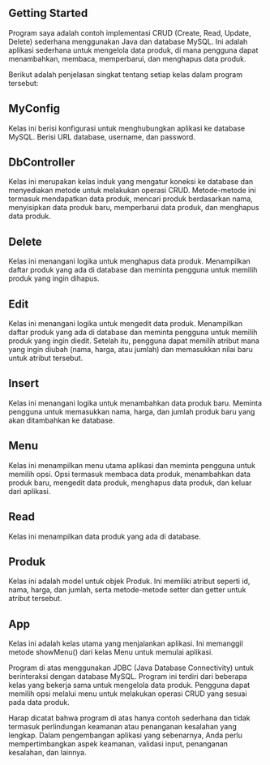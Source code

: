 ## Getting Started 
Program saya adalah contoh implementasi CRUD (Create, Read, Update, Delete) sederhana menggunakan Java dan database MySQL. Ini adalah aplikasi sederhana untuk mengelola data produk, di mana pengguna dapat menambahkan, membaca, memperbarui, dan menghapus data produk.

Berikut adalah penjelasan singkat tentang setiap kelas dalam program tersebut:

## MyConfig
Kelas ini berisi konfigurasi untuk menghubungkan aplikasi ke database MySQL. Berisi URL database, username, dan password.

## DbController 
Kelas ini merupakan kelas induk yang mengatur koneksi ke database dan menyediakan metode untuk melakukan operasi CRUD. Metode-metode ini termasuk mendapatkan data produk, mencari produk berdasarkan nama, menyisipkan data produk baru, memperbarui data produk, dan menghapus data produk.

## Delete
Kelas ini menangani logika untuk menghapus data produk. Menampilkan daftar produk yang ada di database dan meminta pengguna untuk memilih produk yang ingin dihapus.

## Edit 
Kelas ini menangani logika untuk mengedit data produk. Menampilkan daftar produk yang ada di database dan meminta pengguna untuk memilih produk yang ingin diedit. Setelah itu, pengguna dapat memilih atribut mana yang ingin diubah (nama, harga, atau jumlah) dan memasukkan nilai baru untuk atribut tersebut.

## Insert 
Kelas ini menangani logika untuk menambahkan data produk baru. Meminta pengguna untuk memasukkan nama, harga, dan jumlah produk baru yang akan ditambahkan ke database.

## Menu 
Kelas ini menampilkan menu utama aplikasi dan meminta pengguna untuk memilih opsi. Opsi termasuk membaca data produk, menambahkan data produk baru, mengedit data produk, menghapus data produk, dan keluar dari aplikasi.

## Read 
Kelas ini menampilkan data produk yang ada di database.

## Produk 
Kelas ini adalah model untuk objek Produk. Ini memiliki atribut seperti id, nama, harga, dan jumlah, serta metode-metode setter dan getter untuk atribut tersebut.

## App 
Kelas ini adalah kelas utama yang menjalankan aplikasi. Ini memanggil metode showMenu() dari kelas Menu untuk memulai aplikasi.

Program di atas menggunakan JDBC (Java Database Connectivity) untuk berinteraksi dengan database MySQL. Program ini terdiri dari beberapa kelas yang bekerja sama untuk mengelola data produk. Pengguna dapat memilih opsi melalui menu untuk melakukan operasi CRUD yang sesuai pada data produk.

Harap dicatat bahwa program di atas hanya contoh sederhana dan tidak termasuk perlindungan keamanan atau penanganan kesalahan yang lengkap. Dalam pengembangan aplikasi yang sebenarnya, Anda perlu mempertimbangkan aspek keamanan, validasi input, penanganan kesalahan, dan lainnya.
